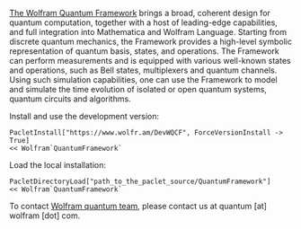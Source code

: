 [The Wolfram Quantum Framework](https://resources.wolframcloud.com/PacletRepository/resources/Wolfram/QuantumFramework/) brings a broad, coherent design for quantum computation, together with a host of leading-edge capabilities, and full integration into Mathematica and Wolfram Language. Starting from discrete quantum mechanics, the Framework provides a high-level symbolic representation of quantum basis, states, and operations. The Framework can perform measurements and is equipped with various well-known states and operations, such as Bell states, multiplexers and quantum channels. Using such simulation capabilities, one can use the Framework to model and simulate the time evolution of isolated or open quantum systems, quantum circuits and algorithms.

Install and use the development version:
```
PacletInstall["https://www.wolfr.am/DevWQCF", ForceVersionInstall -> True]
<< Wolfram`QuantumFramework`
```

Load the local installation:
```
PacletDirectoryLoad["path_to_the_paclet_source/QuantumFramework"]
<< Wolfram`QuantumFramework`
```

To contact [Wolfram quantum team](https://www.wolfram.com/quantum-computation-framework/), please contact us at quantum [at] wolfram [dot] com.
